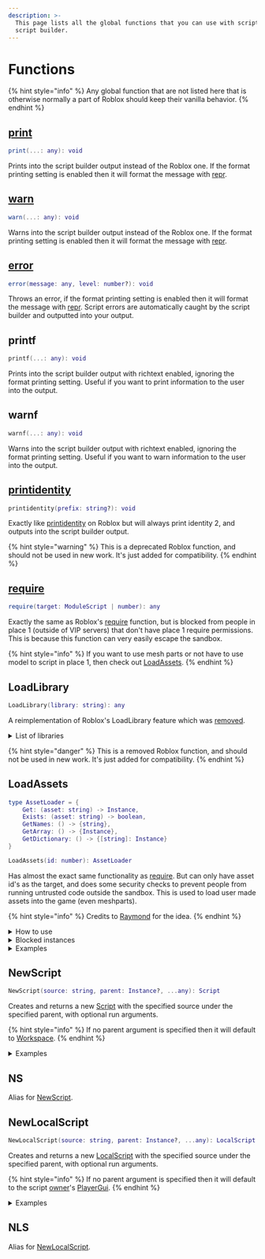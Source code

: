 ```yaml
---
description: >-
  This page lists all the global functions that you can use with scripts in the
  script builder.
---
```


# Functions

{% hint style="info" %}
Any global function that are not listed here that is otherwise normally a part of Roblox should keep their vanilla behavior.
{% endhint %}

## [print](https://create.roblox.com/docs/reference/engine/globals/LuaGlobals#print)

```lua
print(...: any): void
```

Prints into the script builder output instead of the Roblox one. If the format printing setting is enabled then it will format the message with [repr](https://github.com/Ozzypig/repr).

## [warn](https://create.roblox.com/docs/reference/engine/globals/RobloxGlobals#warn)

```lua
warn(...: any): void
```

Warns into the script builder output instead of the Roblox one. If the format printing setting is enabled then it will format the message with [repr](https://github.com/Ozzypig/repr).

## [error](https://create.roblox.com/docs/reference/engine/globals/LuaGlobals#error)

```lua
error(message: any, level: number?): void
```

Throws an error, if the format printing setting is enabled then it will format the message with [repr](https://github.com/Ozzypig/repr). Script errors are automatically caught by the script builder and outputted into your output.

## printf

```lua
printf(...: any): void
```

Prints into the script builder output with richtext enabled, ignoring the format printing setting. Useful if you want to print information to the user into the output.

## warnf

```lua
warnf(...: any): void
```

Warns into the script builder output with richtext enabled, ignoring the format printing setting. Useful if you want to warn information to the user into the output.

## [printidentity](https://create.roblox.com/docs/reference/engine/globals/RobloxGlobals#printidentity)

```lua
printidentity(prefix: string?): void
```

Exactly like [printidentity](https://create.roblox.com/docs/reference/engine/globals/RobloxGlobals#printidentity) on Roblox but will always print identity 2, and outputs into the script builder output.

{% hint style="warning" %}
This is a deprecated Roblox function, and should not be used in new work. It's just added for compatibility.
{% endhint %}

## [require](https://create.roblox.com/docs/reference/engine/globals/RobloxGlobals#require)

```lua
require(target: ModuleScript | number): any
```

Exactly the same as Roblox's [require](https://create.roblox.com/docs/reference/engine/globals/RobloxGlobals#require) function, but is blocked from people in place 1 (outside of VIP servers) that don't have place 1 require permissions. This is because this function can very easily escape the sandbox.

{% hint style="info" %}
If you want to use mesh parts or not have to use model to script in place 1, then check out [LoadAssets](functions.md#loadassets).
{% endhint %}

## LoadLibrary

```lua
LoadLibrary(library: string): any
```

A reimplementation of Roblox's LoadLibrary feature which was [removed](https://devforum.roblox.com/t/loadlibrary-is-going-to-be-removed-on-february-3rd/382516).

<details>

<summary>List of libraries</summary>

* RbxGui
* RbxStamper
* RbxUtility

</details>

{% hint style="danger" %}
This is a removed Roblox function, and should not be used in new work. It's just added for compatibility.
{% endhint %}

## LoadAssets

```lua
type AssetLoader = {
    Get: (asset: string) -> Instance,
    Exists: (asset: string) -> boolean,
    GetNames: () -> {string},
    GetArray: () -> {Instance},
    GetDictionary: () -> {[string]: Instance}
}

LoadAssets(id: number): AssetLoader
```

Has almost the exact same functionality as [require](functions.md#require). But can only have asset id's as the target, and does some security checks to prevent people from running untrusted code outside the sandbox. This is used to load user made assets into the game (even meshparts).

{% hint style="info" %}
Credits to [Raymond](https://roblox.com/users/1714750665) for the idea.
{% endhint %}

<details>

<summary>How to use</summary>

If you would like to use LoadAssets then first download the .rbxm file [here](https://lua-sandbox.ewdev.net/public/assetLoader.rbxm) and then open it in studio. After that you can insert in all assets that you want to be able to use ingame. And then publish the ModuleScript (remember to enable "Distribute on Marketplace"), then copy the asset id.

(Remember that modifying the ModuleScript's source or adding any blocked instances will cause it to be blocked in-game.)

After that you can call LoadAssets() with the asset id you copied and then use :Get() with the name of the asset you want.

</details>

<details>

<summary>Blocked instances</summary>

* Script
* LocalScript
* ModuleScript
* CoreScript
* PackageLink
* AdPortal
* FloorWire
* SkateboardPlatform
* DynamicImage (might change)

</details>

<details>

<summary>Examples</summary>

Loads a noob mesh into the game near spawn.

```lua
local Assets = LoadAssets(13220242943)
local NoobMesh = Assets:Get("Noob")
NoobMesh.Parent = workspace
```

Loads a mesh of Roblox and Builderman into the game near the spawn.

```lua
local Assets = LoadAssets(13242794521)
for _, Asset in ipairs(Assets:GetArray()) do
    Asset.Parent = workspace
end
```

Prints a list of drinks to the player's output, and allows them to get them by saying ",drink " followed by the drink name.

```lua
local Assets = LoadAssets(13242863830)
local function GetList()
	printf("Say ',drinklist' to see this again.")
	
	printf("Say ',drink ' followed by one of the names listed below to get it:")
	for _, Name in ipairs(Assets:GetNames()) do
		print(Name)
	end
end

local function GetDrink(Name)
	if not Assets:Exists(Name) then
		return warnf("Invalid drink name, say ',drinklist' to get a list of drinks.")
	end
	
	local Tool = Assets:Get(Name)	
	local Handle = Tool:WaitForChild("Handle")
	Tool.Parent = owner:FindFirstChildOfClass("Backpack")
	
	Tool.Equipped:Connect(function()
		Handle.OpenSound:Play()
	end)
	
	local Enabled = true
	Tool.Activated:Connect(function()
		if not Enabled then
			return
		end
		
		Enabled = false
		
		Tool.GripForward = Vector3.new(0,-.759,-.651)
		Tool.GripPos = Vector3.new(1.5,-.5,.3)
		Tool.GripRight = Vector3.new(1,0,0)
		Tool.GripUp = Vector3.new(0,.651,-.759)
		
		Handle.DrinkSound:Play()
		
		task.wait(3)
		
		Tool.GripForward = Vector3.new(-.976,0,-0.217)
		Tool.GripPos = Vector3.new(0.03,0,0)
		Tool.GripRight = Vector3.new(.217,0,-.976)
		Tool.GripUp = Vector3.new(0,1,0)

		Enabled = true
	end)
end

owner.Chatted:Connect(function(message)
	if string.sub(message, 1, 3) == "/e " then
		message = string.sub(message, 4)
	end
	
	if string.sub(message, 1, 10) == ",drinklist" then
		GetList()
	elseif string.sub(message, 1, 7) == ",drink " then
		GetDrink(string.sub(message, 8))
	end
end)

GetList()
```

</details>

## NewScript

```lua
NewScript(source: string, parent: Instance?, ...any): Script
```

Creates and returns a new [Script](https://create.roblox.com/docs/reference/engine/classes/Script) with the specified source under the specified parent, with optional run arguments.

{% hint style="info" %}
If no parent argument is specified then it will default to [Workspace](https://create.roblox.com/docs/reference/engine/classes/Workspace).
{% endhint %}

<details>

<summary>Examples</summary>

Creates a new script in workspace that prints "Hello World! I'm in " followed by its full name.

```lua
NewScript([[
printf("Hello World! I'm in", script:GetFullName())
]])
```

Creates a new script in workspace, and prints the 3 values it's given.

```lua
NewScript([[
local var1, var2, var3 = ...
printf("var1:", var1)
printf("var2:", var2)
printf("var3:", var3)
]], workspace, "Hello I'm a string", Instance.new("Part", workspace), {"Tables work too!"})
```

</details>

## NS

Alias for [NewScript](functions.md#newscript).

## NewLocalScript

```lua
NewLocalScript(source: string, parent: Instance?, ...any): LocalScript
```

Creates and returns a new [LocalScript](https://create.roblox.com/docs/reference/engine/classes/LocalScript) with the specified source under the specified parent, with optional run arguments.

{% hint style="info" %}
If no parent argument is specified then it will default to the script [owner](variables.md#owner)'s [PlayerGui](https://create.roblox.com/docs/reference/engine/classes/PlayerGui).
{% endhint %}

<details>

<summary>Examples</summary>

Creates a new local script in your player gui that prints "Hello World! I'm in " follwed by its full name.

```lua
NewLocalScript([[
printf("Hello World! I'm in", script:GetFullName())
]])
```

Creates a new local script in your PlayerGui, and prints the 3 values it's given.

```lua
NewLocalScript([[
local var1, var2, var3 = ...
printf("var1:", var1)
printf("var2:", var2)
printf("var3:", var3)
]], nil, "Hello I'm a string", Instance.new("Part", workspace), {"Tables work too!"})
-- Pass nil as the parent if you want it to go to the default location.
```

Creates a new local script in your player gui to send your key inputs to the server.

```lua
local Remote = Instance.new("RemoteEvent")
Remote.Name = "Input"
Remote.Parent = script

NewLocalScript([[
local UserInputService = game:GetService("UserInputService")
local Remote = ...

UserInputService.InputBegan:Connect(function(Input)
    if UserInputService:GetFocusedTextBox() ~= nil then -- Don't send if typing.
        return
    end
    
    if Input.UserInputType ~= Enum.UserInputType.Keyboard then
        return
    end
    
    Remote:FireServer(Input.KeyCode)
end)
]], nil, Remote)
-- Parents the LocalScript to the default location and gives it the RemoteEvent.

Remote.OnServerEvent:Connect(function(Player, KeyCode)
    if Player ~= owner then -- We don't want other players spoofing!
        return
    end
    
    if typeof(KeyCode) ~= "EnumItem" then
        return
    end
    
    print(KeyCode.Name) -- Print the keycode's name.
end)
```

</details>

## NLS

Alias for [NewLocalScript](functions.md#newlocalscript).

